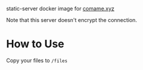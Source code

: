 static-server docker image for [comame.xyz](https://comame.xyz)

Note that this server doesn't encrypt the connection.

# How to Use

Copy your files to `/files`

